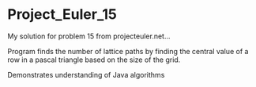 # Project_Euler_15

My solution for problem 15 from projecteuler.net...

Program finds the number of lattice paths by finding the central value of a row in a pascal triangle
based on the size of the grid.

Demonstrates understanding of Java algorithms
